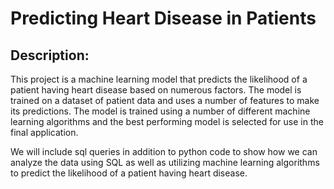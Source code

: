 # Predicting Heart Disease in Patients

## Description:

This project is a machine learning model that predicts the likelihood of a patient having heart disease based on numerous factors. The model is trained on a dataset of patient data and uses a number of features to make its predictions. The model is trained using a number of different machine learning algorithms and the best performing model is selected for use in the final application.

We will include sql queries in addition to python code to show how we can analyze the data using SQL as well as utilizing machine learning algorithms to predict the likelihood of a patient having heart disease.